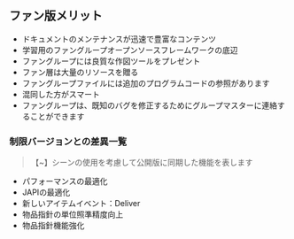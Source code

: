 ## ファン版メリット

* ドキュメントのメンテナンスが迅速で豊富なコンテンツ
* 学習用のファングループオープンソースフレームワークの底辺
* ファングループには良質な作図ツールをプレゼント
* ファン層は大量のリソースを贈る
* ファングループファイルには追加のプログラムコードの参照があります
* 混同した方がスマート
* ファングループは、既知のバグを修正するためにグループマスターに連絡することができます

### 制限バージョンとの差異一覧

> 【~】シーンの使用を考慮して公開版に同期した機能を表します

* パフォーマンスの最適化
* JAPIの最適化
* 新しいアイテムイベント：Deliver
* 物品指針の単位照準精度向上
* 物品指針機能強化
